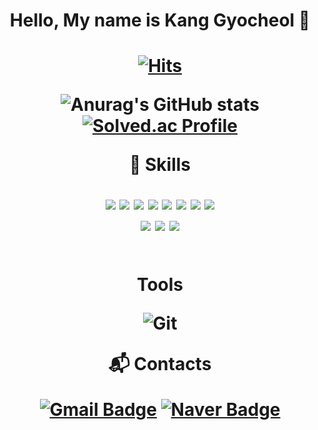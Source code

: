 <div align="center"> 
<h1>Hello, My name is Kang Gyocheol 👋<h1>

[![Hits](https://hits.seeyoufarm.com/api/count/incr/badge.svg?url=https%3A%2F%2Fgithub.com%2Fgyocheol&count_bg=%23CACACA&title_bg=%23555555&icon=&icon_color=%23E7E7E7&title=hits&edge_flat=false)](https://hits.seeyoufarm.com)

![Anurag's GitHub stats](https://github-readme-stats.vercel.app/api?username=gyocheol&show_icons=true&theme=radical&card_width=1000)<br>
[![Solved.ac Profile](http://mazassumnida.wtf/api/v2/generate_badge?boj=kys04171)](https://solved.ac/kys04171/)

<b>💪 Skills</b>

<div>
	<img src="https://img.shields.io/badge/Java-5382a1?style=flat&logo=java&logoColor=white" />
	<img src="https://img.shields.io/badge/springboot-6DB33F?style=flat&logo=springboot&logoColor=white" />
  	<img src="https://img.shields.io/badge/springsecurity-6DB33F?style=flat&logo=springsecurity&logoColor=white" />
	<img src="https://img.shields.io/badge/docker-2496ED?style=flat&logo=docker&logoColor=white" />
	<img src="https://img.shields.io/badge/Amazon AWS-232F3E?style=flat&logo=Amazon AWS&logoColor=white" />
	<img src="https://img.shields.io/badge/jenkins-D24939?style=flat&logo=jenkins&logoColor=white" />
	<img src="https://img.shields.io/badge/mysql-4479A1?style=flat&logo=mysql&logoColor=white" />
	<img src="https://img.shields.io/badge/JWT-4479A1?style=flat&logo=jwt&logoColor=white" />
</div>
<div>
	<img src="https://img.shields.io/badge/amazons3-569A31?style=flat&logo=amazons3&logoColor=white" />
	<img src="https://img.shields.io/badge/mongodb-47A248?style=flat&logo=mongodb&logoColor=white" />
	<img src="https://img.shields.io/badge/python-3776AB?style=flat&logo=python&logoColor=white" />
</div>
<br>

<b>Tools</b>

![Git](https://img.shields.io/badge/Git-F05032.svg?&style=for-the-badge&logo=Git&logoColor=white)

<b> :mailbox_with_mail: Contacts</b>

[![Gmail Badge](https://img.shields.io/badge/Gmail-d14836?style=flat-square&logo=Gmail&logoColor=white&link=mailto:kys04171@gmail.com)](mailto:kys04171@gmail.com)
[![Naver Badge](https://img.shields.io/badge/Naver-03C75A?style=flat-square&logo=Naver&logoColor=white&link=mailto:kys04171@naver.com)](mailto:kys04171@naver.com)
</div>
